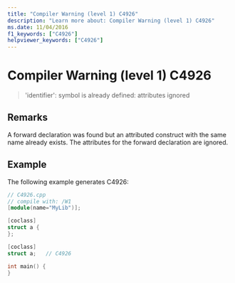 ```yaml
---
title: "Compiler Warning (level 1) C4926"
description: "Learn more about: Compiler Warning (level 1) C4926"
ms.date: 11/04/2016
f1_keywords: ["C4926"]
helpviewer_keywords: ["C4926"]
---
```

# Compiler Warning (level 1) C4926

> 'identifier': symbol is already defined: attributes ignored

## Remarks

A forward declaration was found but an attributed construct with the same name already exists. The attributes for the forward declaration are ignored.

## Example

The following example generates C4926:

```cpp
// C4926.cpp
// compile with: /W1
[module(name="MyLib")];

[coclass]
struct a {
};

[coclass]
struct a;   // C4926

int main() {
}
```
